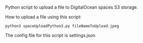 Python script to upload a file to DigitalOcean spaces S3 storage.

How to upload a file using this script:

    python3 spaceUploadPython3.py fileNameToUpload.jpeg
  
The config file for this script is settings.json
